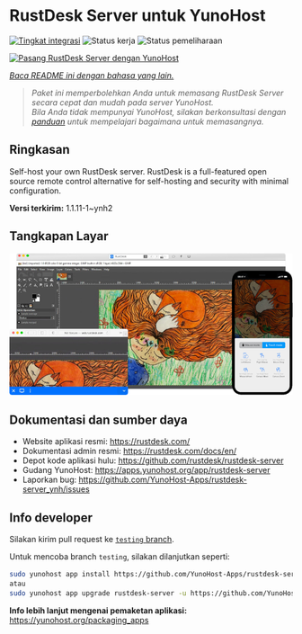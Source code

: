 <!--
N.B.: README ini dibuat secara otomatis oleh <https://github.com/YunoHost/apps/tree/master/tools/readme_generator>
Ini TIDAK boleh diedit dengan tangan.
-->

# RustDesk Server untuk YunoHost

[![Tingkat integrasi](https://dash.yunohost.org/integration/rustdesk-server.svg)](https://ci-apps.yunohost.org/ci/apps/rustdesk-server/) ![Status kerja](https://ci-apps.yunohost.org/ci/badges/rustdesk-server.status.svg) ![Status pemeliharaan](https://ci-apps.yunohost.org/ci/badges/rustdesk-server.maintain.svg)

[![Pasang RustDesk Server dengan YunoHost](https://install-app.yunohost.org/install-with-yunohost.svg)](https://install-app.yunohost.org/?app=rustdesk-server)

*[Baca README ini dengan bahasa yang lain.](./ALL_README.md)*

> *Paket ini memperbolehkan Anda untuk memasang RustDesk Server secara cepat dan mudah pada server YunoHost.*  
> *Bila Anda tidak mempunyai YunoHost, silakan berkonsultasi dengan [panduan](https://yunohost.org/install) untuk mempelajari bagaimana untuk memasangnya.*

## Ringkasan

Self-host your own RustDesk server. RustDesk is a full-featured open source remote control alternative for self-hosting and security with minimal configuration.

**Versi terkirim:** 1.1.11-1~ynh2

## Tangkapan Layar

![Tangkapan Layar pada RustDesk Server](./doc/screenshots/screenshot.png)

## Dokumentasi dan sumber daya

- Website aplikasi resmi: <https://rustdesk.com/>
- Dokumentasi admin resmi: <https://rustdesk.com/docs/en/>
- Depot kode aplikasi hulu: <https://github.com/rustdesk/rustdesk-server>
- Gudang YunoHost: <https://apps.yunohost.org/app/rustdesk-server>
- Laporkan bug: <https://github.com/YunoHost-Apps/rustdesk-server_ynh/issues>

## Info developer

Silakan kirim pull request ke [`testing` branch](https://github.com/YunoHost-Apps/rustdesk-server_ynh/tree/testing).

Untuk mencoba branch `testing`, silakan dilanjutkan seperti:

```bash
sudo yunohost app install https://github.com/YunoHost-Apps/rustdesk-server_ynh/tree/testing --debug
atau
sudo yunohost app upgrade rustdesk-server -u https://github.com/YunoHost-Apps/rustdesk-server_ynh/tree/testing --debug
```

**Info lebih lanjut mengenai pemaketan aplikasi:** <https://yunohost.org/packaging_apps>
